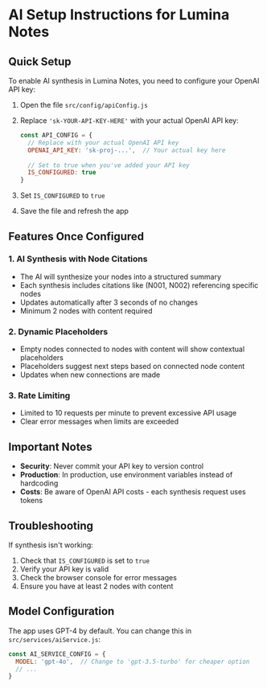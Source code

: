 # AI Setup Instructions for Lumina Notes

## Quick Setup

To enable AI synthesis in Lumina Notes, you need to configure your OpenAI API key:

1. Open the file `src/config/apiConfig.js`

2. Replace `'sk-YOUR-API-KEY-HERE'` with your actual OpenAI API key:
   ```javascript
   const API_CONFIG = {
     // Replace with your actual OpenAI API key
     OPENAI_API_KEY: 'sk-proj-...',  // Your actual key here
     
     // Set to true when you've added your API key
     IS_CONFIGURED: true
   }
   ```

3. Set `IS_CONFIGURED` to `true`

4. Save the file and refresh the app

## Features Once Configured

### 1. AI Synthesis with Node Citations
- The AI will synthesize your nodes into a structured summary
- Each synthesis includes citations like (N001, N002) referencing specific nodes
- Updates automatically after 3 seconds of no changes
- Minimum 2 nodes with content required

### 2. Dynamic Placeholders
- Empty nodes connected to nodes with content will show contextual placeholders
- Placeholders suggest next steps based on connected node content
- Updates when new connections are made

### 3. Rate Limiting
- Limited to 10 requests per minute to prevent excessive API usage
- Clear error messages when limits are exceeded

## Important Notes

- **Security**: Never commit your API key to version control
- **Production**: In production, use environment variables instead of hardcoding
- **Costs**: Be aware of OpenAI API costs - each synthesis request uses tokens

## Troubleshooting

If synthesis isn't working:
1. Check that `IS_CONFIGURED` is set to `true`
2. Verify your API key is valid
3. Check the browser console for error messages
4. Ensure you have at least 2 nodes with content

## Model Configuration

The app uses GPT-4 by default. You can change this in `src/services/aiService.js`:
```javascript
const AI_SERVICE_CONFIG = {
  MODEL: 'gpt-4o',  // Change to 'gpt-3.5-turbo' for cheaper option
  // ...
}
``` 